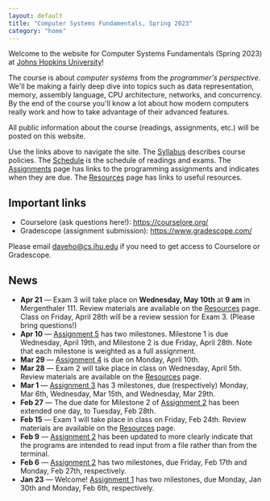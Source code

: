 ```yaml
---
layout: default
title: "Computer Systems Fundamentals, Spring 2023"
category: "home"
---
```


Welcome to the website for Computer Systems Fundamentals (Spring 2023)
at <a href="https://www.jhu.edu/">Johns Hopkins University</a>!

The course is about *computer systems* from the *programmer's
perspective*.  We'll be making a fairly deep dive into topics such
as data representation, memory, assembly language, CPU architecture,
networks, and concurrency.  By the end of the course you'll know a lot
about how modern computers really work and how to take advantage of
their advanced features.

All public information about the course (readings, assignments, etc.) will
be posted on this website.

Use the links above to navigate the site.  The [Syllabus](syllabus.html)
describes course policies. The [Schedule](schedule.html) is the schedule
of readings and exams.  The [Assignments](assignments.html) page has
links to the programming assignments and indicates when they are due.
The [Resources](resources.html) page has links to useful resources.

## Important links

* Courselore (ask questions here!): <https://courselore.org/>
* Gradescope (assignment submission): <https://www.gradescope.com/>

Please email <daveho@cs.jhu.edu> if you need to get access to Courselore or
Gradescope.

## News

* **Apr 21** — Exam 3 will take place on **Wednesday, May 10th**
  at **9 am** in Mergenthaler 111. Review materials are available on
  the [Resources](resources.html) page. Class on Friday, April 28th
  will be a review session for Exam 3. (Please bring questions!)
* **Apr 10** — [Assignment 5](assign/assign05.html) has two milestones.
  Milestone 1 is due Wednesday, April 19th, and Milestone 2 is due Friday,
  April 28th. Note that each milestone is weighted as a full assignment.
* **Mar 29** — [Assignment 4](assign/assign04.html) is due on Monday,
  April 10th.
* **Mar 28** — Exam 2 will take place in class on Wednesday, April 5th.
  Review materials are available on the [Resources](resources.html) page.
* **Mar 1** — [Assignment 3](assign/assign03.html) has 3 milestones, due (respectively)
  Monday, Mar 6th, Wednesday, Mar 15th, and Wednesday, Mar 29th.
* **Feb 27** — The due date for Milestone 2 of [Assignment 2](assign/assign02.html)
  has been extended one day, to Tuesday, Feb 28th.
* **Feb 15** — Exam 1 will take place in class on Friday, Feb 24th.
  Review materials are available on the [Resources](resources.html) page.
* **Feb 9** — [Assignment 2](assign/assign02.html) has been updated to
  more clearly indicate that the programs are intended to read input from
  a file rather than from the terminal.
* **Feb 6** — [Assignment 2](assign/assign02.html) has two milestones, due
  Friday, Feb 17th and Monday, Feb 27th, respectively.
* **Jan 23** — Welcome! [Assignment 1](assign/assign01.html) has two milestones,
  due Monday, Jan 30th and Monday, Feb 6th, respectively.
